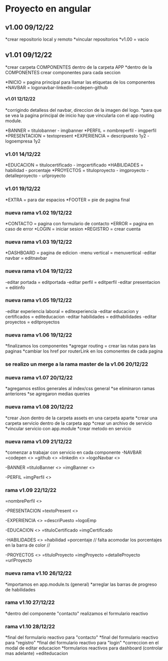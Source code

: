 # Proyecto en angular

## v1.00 09/12/22
*crear repositorio local y remoto
*vincular repositorios
*v1.00 = vacio

## v1.01 09/12/22
*crear carpeta COMPONENTES dentro de la carpeta APP
*dentro de la COMPONENTES crear componentes para cada seccion

*INICIO = pagina principal para llamar las etiquetas de los componentes
*NAVBAR = logonavbar-linkedin-codepen-github

#### v1.01 12/12/22
*corrigindo detalless del navbar, direccion de la imagen del logo.
*para que se vea la pagina principal de inicio hay que vincularla con el app routing module.

*BANNER = titulobanner - imgbanner
*PERFIL = nombreperfil - imgperfil
*PRESENTACION = textopresent
*EXPERIENCIA = descripuesto 1y2 - logoempresa 1y2

### v1.01 14/12/22
*EDUCACION = titulocertificado - imgcertificado
*HABILIDADES = habilidad - porcentaje
*PROYECTOS = tituloproyecto - imgproyecto - detalleproyecto - urlproyecto

### v1.01 19/12/22
*EXTRA = para dar espacios
*FOOTER = pie de pagina final

### nueva rama v1.02 19/12/22
*CONTACTO = pagina con formulario de contacto
*ERROR = pagina en caso de error
*LOGIN = iniciar sesion
*REGISTRO = crear cuenta

### nueva rama v1.03 19/12/22
*DASHBOARD = pagina de edicion
-menu vertical = menuvertical
-editar navbar = editnavbar

### nueva rama v1.04 19/12/22
-editar portada = editportada
-editar perfil = editperfil
-editar presentacion = editinfo

### nueva rama v1.05 19/12/22
-editar experiencia laboral = editexperiencia
-editar educacion y certificados = editeducacion
-editar habilidades = edithabilidades
-editar proyectos = editproyectos

### nueva rama v1.06 19/12/22
*finalizamos los componentes
*agregar routing = crear las rutas para las paginas
*cambiar los href por routerLink en los comonentes de cada pagina

### se realizo un merge a la rama master de la v1.06 20/12/22

### nueva rama v1.07 20/12/22
*agregamos estilos generales al index/css general
*se eliminaron ramas anteriores
*se agregaron medias queries

### nueva rama v1.08 20/12/22
*crear Json dentro de la carpeta assets en una carpeta aparte
*crear una carpeta servicio dentro de la carpeta app
*crear un archivo de servicio
*vincular servicio con app.module
*crear metodo en servicio

### nueva rama v1.09 21/12/22
*comenzar a trabajar con servicio en cada componente
-NAVBAR 
=codepen <<dato simple>>
=github <<dato simple>>
=linkedin <<dato simple>>
=logoNavbar <<dato simple>>

-BANNER
=tituloBanner <<dato simple>>
=imgBanner <<dato simple>>

-PERFIL
=imgPerfil <<dato simple>>

### rama v1.09 22/12/22
=nombrePerfil <<dato simple>>

-PRESENTACION
=textoPresent <<dato simple>>

-EXPERIENCIA <<ARRAY>>
=descriPuesto
=logoEmp

-EDUCACION <<ARRAY>>
=tituloCertificado
=imgCertificado

-HABILIDADES <<ARRAY>>
=habilidad
=porcentaje // falta acomodar los porcentajes en la barra de color //

-PROYECTOS <<ARRAY>>
=tituloProyecto
=imgProyecto
=detalleProyecto
=urlProyecto

### nueva rama v1.10 26/12/22
*importamos en app.module.ts (general)
*arreglar las barras de progreso de habilidades

### rama v1.10 27/12/22
*dentro del componente "contacto" realizamos el formulario reactivo

### rama v1.10 28/12/22
*final del formulario reactivo para "contacto"
*final del formulario reactivo para "registro"
*final del formulario reactivo para "login"
*correccion en el modal de editar educacion
*formularios reactivos para dashboard (controlar mas adelante)
=editeducacion











